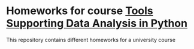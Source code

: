 # Homeworks for course [Tools Supporting Data Analysis in Python](https://usosweb.fuw.edu.pl/kontroler.php?_action=katalog2/przedmioty/pokazPrzedmiot&kod=1000-1M20NPD)

This repository contains different homeworks for a university course
